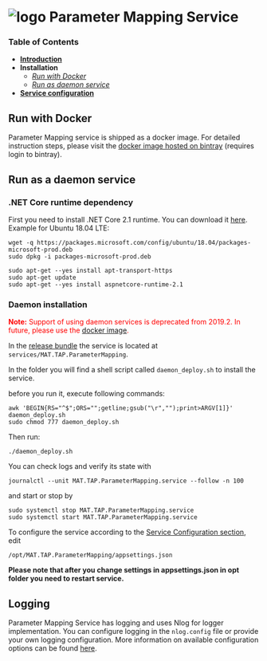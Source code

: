# ![logo](/Media/branding.png) Parameter Mapping Service

### Table of Contents
- [**Introduction**](../README.md)<br>
- **Installation**<br>
  - [*Run with Docker*](#run-with-docker)<br>
  - [*Run as daemon service*](#run-as-a-daemon-service)<br>
- [**Service configuration**](ServiceConfig.md)<br>

## Run with Docker

Parameter Mapping service is shipped as a docker image. For detailed instruction steps, please visit the [docker image hosted on bintray](https://bintray.com/mclarenappliedtechnologies/mtap/parameter-mapping-service#read) (requires login to bintray).

## Run as a daemon service
### .NET Core runtime dependency
First you need to install .NET Core 2.1 runtime. You can download it [here](https://www.microsoft.com/net/download/dotnet-core/2.1). Example for Ubuntu 18.04 LTE: 

```
wget -q https://packages.microsoft.com/config/ubuntu/18.04/packages-microsoft-prod.deb
sudo dpkg -i packages-microsoft-prod.deb

sudo apt-get --yes install apt-transport-https
sudo apt-get update
sudo apt-get --yes install aspnetcore-runtime-2.1
```

### Daemon installation
<span style="color:red">**Note:** Support of using daemon services is deprecated from 2019.2. In future, please use the [docker image](#run-with-docker).</span>

In the [release bundle](https://mclarenappliedtechnologies.zendesk.com/hc/en-us/sections/115000825753-Downloads) the service is located at `services/MAT.TAP.ParameterMapping`.

In the folder you will find a shell script called `daemon_deploy.sh` to install the service.

before you run it, execute following commands:
```
awk 'BEGIN{RS="^$";ORS="";getline;gsub("\r","");print>ARGV[1]}' daemon_deploy.sh
sudo chmod 777 daemon_deploy.sh
```

Then run:
```
./daemon_deploy.sh
```

You can check logs and verify its state with

```
journalctl --unit MAT.TAP.ParameterMapping.service --follow -n 100
```


and start or stop by 

```
sudo systemctl stop MAT.TAP.ParameterMapping.service
sudo systemctl start MAT.TAP.ParameterMapping.service
```

To configure the service according to the [Service Configuration section](ServiceConfig.md), edit
```
/opt/MAT.TAP.ParameterMapping/appsettings.json
```

**Please note that after you change settings in appsettings.json in opt folder you need to restart service.**

## Logging

Parameter Mapping Service has logging and uses Nlog for logger implementation. You can configure logging in the `nlog.config` file or provide your own logging configuration. More information on available configuration options can be found [here](https://github.com/nlog/nlog/wiki/Configuration-file).
